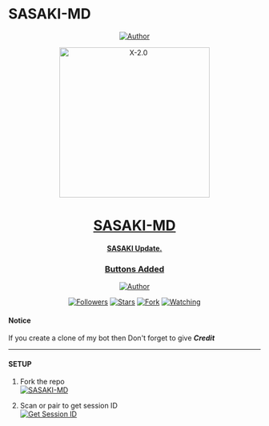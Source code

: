 # SASAKI-MD

<p align="center">
<a href="https://github.com/Alp24ni"><img title="Author" src="https://img.shields.io/badge/Author_Of-SASAKI_MD-black"></a>

<p align="center">  
  <a href="https://wa.me/242069953931">
    <img alt="X-2.0" height="300" src="https://telegra.ph/file/acf07e2ad76c2c142c3b9.jpg">
    <h1 align="center">SASAKI-MD</h1>
    <h4 align="center">SASAKI Update.</h4>
    <h3 align="center">Buttons Added</h3>
  </a>
</p>
<p align="center">
<a href="https://github.com/Alp24ni"><img title="Author" src="https://img.shields.io/badge/SASAKI-MD-black?style=for-the-badge&logo=twitter"></a>
<p/>
<p align="center">
<a href="https://github.com/Alp24ni?tab=followers"><img title="Followers" src="https://img.shields.io/github/followers/SSK-CAMPAGNY?label=Followers&style=social"></a>
<a href="https://github.com/Alp24ni/SASAKI-MD/stargazers/"><img title="Stars" src="https://img.shields.io/github/stars/Alp24ni/SASAKI-MD?&style=social"></a>
<a href="https://github.com/Alp24ni/SASAKI-MD/network/members"><img title="Fork" src="https://img.shields.io/github/forks/Alp24ni/SASAKI-MD?style=social"></a>
<a href="https://github.com/Alp24ni/SASAKI-MD/watchers"><img title="Watching" src="https://img.shields.io/github/watchers/Alp24ni/SASAKI-MD?label=Watching&style=social"></a>
</p>

#### Notice
If you create a clone of my bot then Don't forget to give ***Credit*** 

***

#### SETUP

1. Fork the repo
    <br>
<a href="https://github.com/Alp24ni/SASAKI-MD/fork"><img title="SASAKI-MD" src="https://img.shields.io/badge/FORK_SASAKI-MD-h?color=Red&style=for-the-badge&logo=stackshare"></a>

2. Scan or pair to get session ID
    <br>
<a href='https://taira-web-service.onrender.com/' target="_blank"><img alt='Get Session ID' src='https://img.shields.io/badge/Get-Session_ID-100000?style=for-the-badge&logo=scan&logoColor=Red&labelColor=black&color=Green'/></a>
